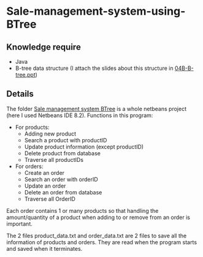 # Sale-management-system-using-BTree
## Knowledge require
- Java
- B-tree data structure (I attach the slides about this structure in [04B-B-tree.ppt](https://github.com/DarkMatter1970s/Sale-management-system-using-BTree/blob/main/04B-B-tree.ppt))
## Details
The folder [Sale management system BTree](https://github.com/DarkMatter1970s/Sale-management-system-using-BTree/tree/main/Sale%20management%20system%20BTree) is a whole netbeans project (here I used Netbeans IDE 8.2).
Functions in this program:
- For products:
    - Adding new product
    - Search a product with productID
    - Update product information (except productID)
    - Delete product from database
    - Traverse all productIDs
- For orders:
    - Create an order
    - Search an order with orderID
    - Update an order
    - Delete an order from database
    - Traverse all OrderID
 
Each order contains 1 or many products so that handling the amount/quantity of a product when adding to or remove from an order is important.
 
The 2 files product_data.txt and order_data.txt are 2 files to save all the information of products and orders. They are read when the program starts and saved when it terminates.
